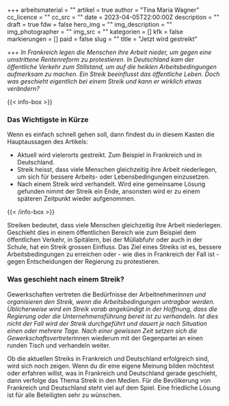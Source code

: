 +++
arbeitsmaterial = ""
artikel = true
author = "Tina Maria Wagner"
cc_licence = ""
cc_src = ""
date = 2023-04-05T22:00:00Z
description = ""
draft = true
fdw = false
hero_img = ""
img_description = ""
img_photographer = ""
img_src = ""
kategorien = []
kfk = false
markierungen = []
paid = false
slug = ""
title = "Jetzt wird gestreikt"

+++
_In Frankreich legen die Menschen ihre Arbeit nieder, um gegen eine umstrittene Rentenreform zu protestieren. In Deutschland kam der öffentliche Verkehr zum Stillstand, um auf die heiklen Arbeitsbedingungen aufmerksam zu machen. Ein Streik beeinflusst das öffentliche Leben. Doch was geschieht eigentlich bei einem Streik und kann er wirklich etwas verändern?_

{{< info-box >}} <h3>Das Wichtigste in Kürze</h3>

<p>Wenn es einfach schnell gehen soll, dann findest du in diesem Kasten die Hauptaussagen des Artikels:</p>

<ul>

<li>Aktuell wird vielerorts gestreikt. Zum Beispiel in Frankreich und in Deutschland.</li>

<li>Streik heisst, dass viele Menschen gleichzeitig ihre Arbeit niederlegen, um sich für bessere Arbeits- oder Lebensbedingungen einzusetzen.</li>

<li>Nach einem Streik wird verhandelt. Wird eine gemeinsame Lösung gefunden nimmt der Streik ein Ende, ansonsten wird er zu einem späteren Zeitpunkt wieder aufgenommen.</li>

</ul> {{< /info-box >}}

Streiken bedeutet, dass viele Menschen gleichzeitig ihre Arbeit niederlegen. Geschieht dies in einem öffentlichen Bereich wie zum Beispiel dem öffentlichen Verkehr, in Spitälern, bei der Müllabfuhr oder auch in der Schule, hat ein Streik grossen Einfluss. Das Ziel eines Streiks ist es, bessere Arbeitsbedingungen zu erreichen oder - wie dies in Frankreich der Fall ist - gegen Entscheidungen der Regierung zu protestieren.

### Was geschieht nach einem Streik?

Gewerkschaften vertreten die Bedürfnisse der Arbeitnehmer*innen und organisieren den Streik, wenn die Arbeitsbedingungen untragbar werden. Üblicherweise wird ein Streik vorab angekündigt in der Hoffnung, dass die Regierung oder die Unternehmensführung bereit ist zu verhandeln. Ist dies nicht der Fall wird der Streik durchgeführt und dauert je nach Situation einen oder mehrere Tage. Nach einer gewissen Zeit setzen sich die Gewerkschaftsvertreter*innen wiederum mit der Gegenpartei an einen runden Tisch und verhandeln weiter.

Ob die aktuellen Streiks in Frankreich und Deutschland erfolgreich sind, wird sich noch zeigen. Wenn du dir eine eigene Meinung bilden möchtest oder erfahren willst, was in Frankreich und Deutschland gerade geschieht, dann verfolge das Thema Streik in den Medien. Für die Bevölkerung von Frankreich und Deutschland steht viel auf dem Spiel. Eine friedliche Lösung ist für alle Beteiligten sehr zu wünschen.